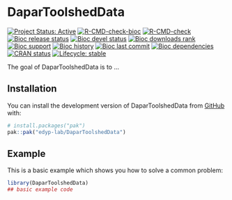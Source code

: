 
# DaparToolshedData

<!-- badges: start -->
[![Project Status: Active](https://www.repostatus.org/badges/latest/active.svg)](https://www.repostatus.org/#active)
[![R-CMD-check-bioc](https://github.com/edyp-lab/DaparToolshedData/workflows/R-CMD-check-bioc/badge.svg)](https://github.com/edyp-lab/DaparToolshedData/actions?query=workflow%3AR-CMD-check-bioc)
[![R-CMD-check](https://github.com/edyp-lab/DaparToolshedData/actions/workflows/R-CMD-check.yaml/badge.svg)](https://github.com/edyp-lab/DaparToolshedData/actions/workflows/R-CMD-check.yaml)
[![Bioc release status](http://www.bioconductor.org/shields/build/release/bioc/DaparToolshedData.svg)](https://bioconductor.org/checkResults/release/bioc-LATEST/DaparToolshedData)
[![Bioc devel status](http://www.bioconductor.org/shields/build/devel/bioc/DaparToolshedData.svg)](https://bioconductor.org/checkResults/devel/bioc-LATEST/DaparToolshedData)
[![Bioc downloads rank](https://bioconductor.org/shields/downloads/release/DaparToolshedData.svg)](http://bioconductor.org/packages/stats/bioc/DaparToolshedData/)
[![Bioc support](https://bioconductor.org/shields/posts/DaparToolshedData.svg)](https://support.bioconductor.org/tag/DaparToolshedData)
[![Bioc history](https://bioconductor.org/shields/years-in-bioc/DaparToolshedData.svg)](https://bioconductor.org/packages/release/bioc/html/DaparToolshedData.html#since)
[![Bioc last commit](https://bioconductor.org/shields/lastcommit/devel/bioc/DaparToolshedData.svg)](http://bioconductor.org/checkResults/devel/bioc-LATEST/DaparToolshedData/)
[![Bioc dependencies](https://bioconductor.org/shields/dependencies/release/DaparToolshedData.svg)](https://bioconductor.org/packages/release/bioc/html/DaparToolshedData.html#since)
[![CRAN status](https://www.r-pkg.org/badges/version/DaparToolshedData)](https://CRAN.R-project.org/package=DaparToolshedData)
[![Lifecycle: stable](https://img.shields.io/badge/lifecycle-stable-brightgreen.svg)](https://lifecycle.r-lib.org/articles/stages.html#stable)
<!-- badges: end -->

The goal of DaparToolshedData is to ...

## Installation

You can install the development version of DaparToolshedData from [GitHub](https://github.com/) with:

``` r
# install.packages("pak")
pak::pak("edyp-lab/DaparToolshedData")
```

## Example

This is a basic example which shows you how to solve a common problem:

``` r
library(DaparToolshedData)
## basic example code
```

